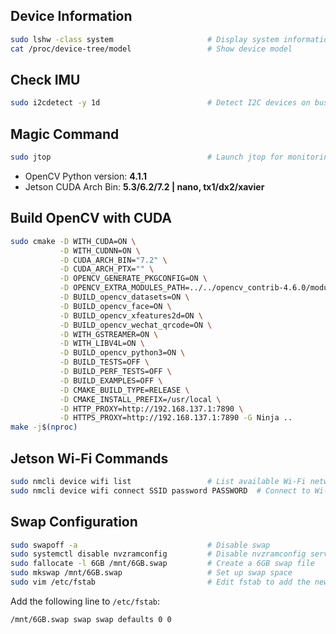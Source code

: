 
## Device Information

```bash
sudo lshw -class system                     # Display system information
cat /proc/device-tree/model                 # Show device model
```

## Check IMU

```bash
sudo i2cdetect -y 1d                        # Detect I2C devices on bus 1d
```

## Magic Command

```bash
sudo jtop                                   # Launch jtop for monitoring Jetson stats
```

- OpenCV Python version: **4.1.1**
- Jetson CUDA Arch Bin: **5.3/6.2/7.2 | nano, tx1/dx2/xavier**

## Build OpenCV with CUDA

```bash
sudo cmake -D WITH_CUDA=ON \
           -D WITH_CUDNN=ON \
           -D CUDA_ARCH_BIN="7.2" \
           -D CUDA_ARCH_PTX="" \
           -D OPENCV_GENERATE_PKGCONFIG=ON \
           -D OPENCV_EXTRA_MODULES_PATH=../../opencv_contrib-4.6.0/modules \
           -D BUILD_opencv_datasets=ON \
           -D BUILD_opencv_face=ON \
           -D BUILD_opencv_xfeatures2d=ON \
           -D BUILD_opencv_wechat_qrcode=ON \
           -D WITH_GSTREAMER=ON \
           -D WITH_LIBV4L=ON \
           -D BUILD_opencv_python3=ON \
           -D BUILD_TESTS=OFF \
           -D BUILD_PERF_TESTS=OFF \
           -D BUILD_EXAMPLES=OFF \
           -D CMAKE_BUILD_TYPE=RELEASE \
           -D CMAKE_INSTALL_PREFIX=/usr/local \
           -D HTTP_PROXY=http://192.168.137.1:7890 \
           -D HTTPS_PROXY=http://192.168.137.1:7890 -G Ninja ..
make -j$(nproc)
```

## Jetson Wi-Fi Commands

```bash
sudo nmcli device wifi list                 # List available Wi-Fi networks
sudo nmcli device wifi connect SSID password PASSWORD  # Connect to Wi-Fi network
```

## Swap Configuration

```bash
sudo swapoff -a                             # Disable swap
sudo systemctl disable nvzramconfig         # Disable nvzramconfig service
sudo fallocate -l 6GB /mnt/6GB.swap         # Create a 6GB swap file
sudo mkswap /mnt/6GB.swap                   # Set up swap space
sudo vim /etc/fstab                         # Edit fstab to add the new swap
```

Add the following line to `/etc/fstab`:

```plaintext
/mnt/6GB.swap swap swap defaults 0 0
```
